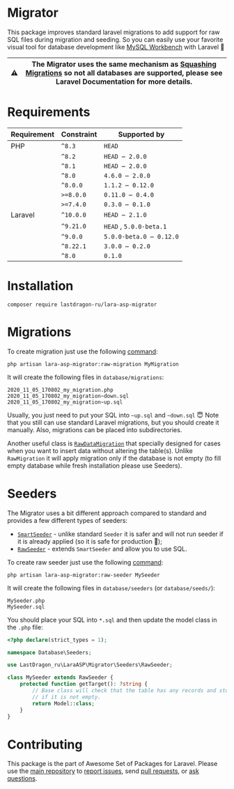 # Migrator

This package improves standard laravel migrations to add support for raw SQL files during migration and seeding. So you can easily use your favorite visual tool for database development like [MySQL Workbench](https://www.mysql.com/products/workbench/) with Laravel 🥳

| :warning: | The Migrator uses the same mechanism as [Squashing Migrations](https://laravel.com/docs/migrations#squashing-migrations) so not all databases are supported, please see Laravel Documentation for more details. |
|:---------:|:---------------------------------------------------------------------------------------------------------------------------------------------------------------------------------------------------------------:|

[include:exec]: <../../dev/artisan lara-asp-documentator:requirements>
[//]: # (start: 7345502de8e33b9f2179e1d5e492a19bdc4b3d1012d77ee610aa6205dad3530b)
[//]: # (warning: Generated automatically. Do not edit.)

# Requirements

| Requirement  | Constraint          | Supported by |
|--------------|---------------------|------------------|
|  PHP  | `^8.3` |  `HEAD`   |
|  | `^8.2` |   `HEAD ⋯ 2.0.0`   |
|  | `^8.1` |   `HEAD ⋯ 2.0.0`   |
|  | `^8.0` |   `4.6.0 ⋯ 2.0.0`   |
|  | `^8.0.0` |   `1.1.2 ⋯ 0.12.0`   |
|  | `>=8.0.0` |   `0.11.0 ⋯ 0.4.0`   |
|  | `>=7.4.0` |   `0.3.0 ⋯ 0.1.0`   |
|  Laravel  | `^10.0.0` |   `HEAD ⋯ 2.1.0`   |
|  | `^9.21.0` |  `HEAD`  ,  `5.0.0-beta.1`   |
|  | `^9.0.0` |   `5.0.0-beta.0 ⋯ 0.12.0`   |
|  | `^8.22.1` |   `3.0.0 ⋯ 0.2.0`   |
|  | `^8.0` |  `0.1.0`   |

[//]: # (end: 7345502de8e33b9f2179e1d5e492a19bdc4b3d1012d77ee610aa6205dad3530b)

# Installation

```shell
composer require lastdragon-ru/lara-asp-migrator
```

# Migrations

To create migration just use the following [command](./docs/commands/raw-migration.md):

```shell
php artisan lara-asp-migrator:raw-migration MyMigration
```

It will create the following files in `database/migrations`:

```text
2020_11_05_170802_my_migration.php
2020_11_05_170802_my_migration~down.sql
2020_11_05_170802_my_migration~up.sql
```

Usually, you just need to put your SQL into `~up.sql` and `~down.sql` 😇 Note that you still can use standard Laravel migrations, but you should create it manually. Also, migrations can be placed into subdirectories.

Another useful class is [`RawDataMigration`](./src/Migrations/RawDataMigration.php) that specially designed for cases when you want to insert data without altering the table(s). Unlike `RawMigration` it will apply migration only if the database is not empty (to fill empty database while fresh installation please use Seeders).

# Seeders

The Migrator uses a bit different approach compared to standard and provides a few different types of seeders:

* [`SmartSeeder`](./src/Seeders/SmartSeeder.php) - unlike standard `Seeder` it is safer and will not run seeder if it is already applied (so it is safe for production 🤩);
* [`RawSeeder`](./src/Seeders/RawSeeder.php) - extends `SmartSeeder` and allow you to use SQL.

To create raw seeder just use the following [command](./docs/commands/raw-seeder.md):

```shell
php artisan lara-asp-migrator:raw-seeder MySeeder
```

It will create the following files in `database/seeders` (or `database/seeds/`):

```text
MySeeder.php
MySeeder.sql
```

You should place your SQL into `*.sql` and then update the model class in the `.php` file:

```php
<?php declare(strict_types = 1);

namespace Database\Seeders;

use LastDragon_ru\LaraASP\Migrator\Seeders\RawSeeder;

class MySeeder extends RawSeeder {
    protected function getTarget(): ?string {
        // Base class will check that the table has any records and stop seeding
        // if it is not empty.
        return Model::class;
    }
}
```

[include:file]: ../../docs/shared/Contributing.md
[//]: # (start: 0001ad9d31b5a203286c531c6880292795cb49f2074223b60ae12c6faa6c42eb)
[//]: # (warning: Generated automatically. Do not edit.)

# Contributing

This package is the part of Awesome Set of Packages for Laravel. Please use the [main repository](https://github.com/LastDragon-ru/lara-asp) to [report issues](https://github.com/LastDragon-ru/lara-asp/issues), send [pull requests](https://github.com/LastDragon-ru/lara-asp/pulls), or [ask questions](https://github.com/LastDragon-ru/lara-asp/discussions).

[//]: # (end: 0001ad9d31b5a203286c531c6880292795cb49f2074223b60ae12c6faa6c42eb)
